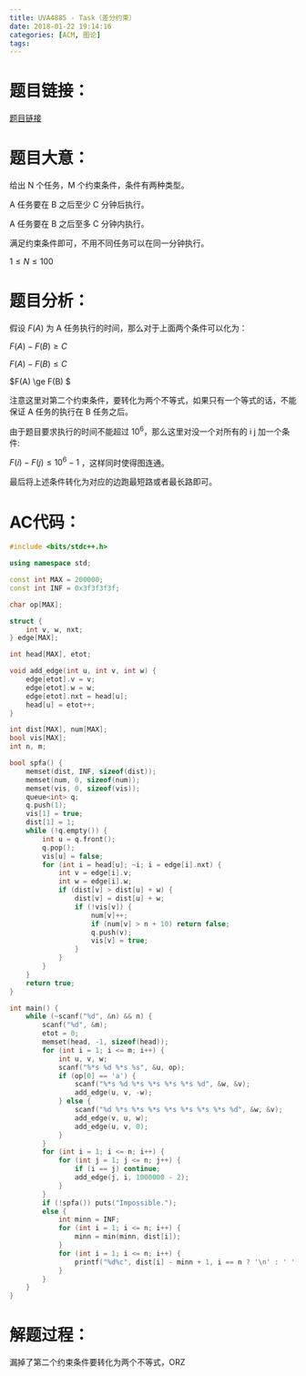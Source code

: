```yaml
---
title: UVA4885 - Task（差分约束）
date: 2018-01-22 19:14:16
categories: [ACM, 图论]
tags:
---
```

# 题目链接：

[题目链接](http://vj.bit-studio.cn/problem/UVALive-4885)

# 题目大意：

给出 N 个任务，M 个约束条件，条件有两种类型。

A 任务要在 B 之后至少 C 分钟后执行。

A 任务要在 B 之后至多 C 分钟内执行。

满足约束条件即可，不用不同任务可以在同一分钟执行。

$1 \le N \le 100$

# 题目分析：

假设 $F(A)$ 为 A 任务执行的时间，那么对于上面两个条件可以化为：

$F(A) - F(B) \ge C$

$F(A) - F(B) \le C$

$F(A) \ge F(B) $

注意这里对第二个约束条件，要转化为两个不等式，如果只有一个等式的话，不能保证 
A 任务的执行在 B 任务之后。

由于题目要求执行的时间不能超过 $10^6$，那么这里对没一个对所有的 i j 加一个条件:

$F(i) - F(j) \le 10^6 - 1$ ，这样同时使得图连通。

最后将上述条件转化为对应的边跑最短路或者最长路即可。


# AC代码：
```cpp
#include <bits/stdc++.h>

using namespace std;

const int MAX = 200000;
const int INF = 0x3f3f3f3f;

char op[MAX];

struct {
    int v, w, nxt;
} edge[MAX];

int head[MAX], etot;

void add_edge(int u, int v, int w) {
    edge[etot].v = v;
    edge[etot].w = w;
    edge[etot].nxt = head[u];
    head[u] = etot++;
}

int dist[MAX], num[MAX];
bool vis[MAX];
int n, m;

bool spfa() {
    memset(dist, INF, sizeof(dist));
    memset(num, 0, sizeof(num));
    memset(vis, 0, sizeof(vis));
    queue<int> q;
    q.push(1);
    vis[1] = true;
    dist[1] = 1;
    while (!q.empty()) {
        int u = q.front();
        q.pop();
        vis[u] = false;
        for (int i = head[u]; ~i; i = edge[i].nxt) {
            int v = edge[i].v;
            int w = edge[i].w;
            if (dist[v] > dist[u] + w) {
                dist[v] = dist[u] + w;
                if (!vis[v]) {
                    num[v]++;
                    if (num[v] > n + 10) return false;
                    q.push(v);
                    vis[v] = true;
                }
            }
        }
    }
    return true;
}

int main() {
    while (~scanf("%d", &n) && n) {
        scanf("%d", &m);
        etot = 0;
        memset(head, -1, sizeof(head));
        for (int i = 1; i <= m; i++) {
            int u, v, w;
            scanf("%*s %d %*s %s", &u, op);
            if (op[0] == 'a') {
                scanf("%*s %d %*s %*s %*s %*s %d", &w, &v);
                add_edge(u, v, -w);
            } else {
                scanf("%d %*s %*s %*s %*s %*s %*s %*s %d", &w, &v);
                add_edge(v, u, w);
                add_edge(u, v, 0);
            }
        }
        for (int i = 1; i <= n; i++) {
            for (int j = 1; j <= n; j++) {
                if (i == j) continue;
                add_edge(j, i, 1000000 - 2);
            }
        }
        if (!spfa()) puts("Impossible.");
        else {
            int minn = INF;
            for (int i = 1; i <= n; i++) {
                minn = min(minn, dist[i]);
            }
            for (int i = 1; i <= n; i++) {
                printf("%d%c", dist[i] - minn + 1, i == n ? '\n' : ' ');
            }
        }
    }
}
```
# 解题过程：

漏掉了第二个约束条件要转化为两个不等式，ORZ